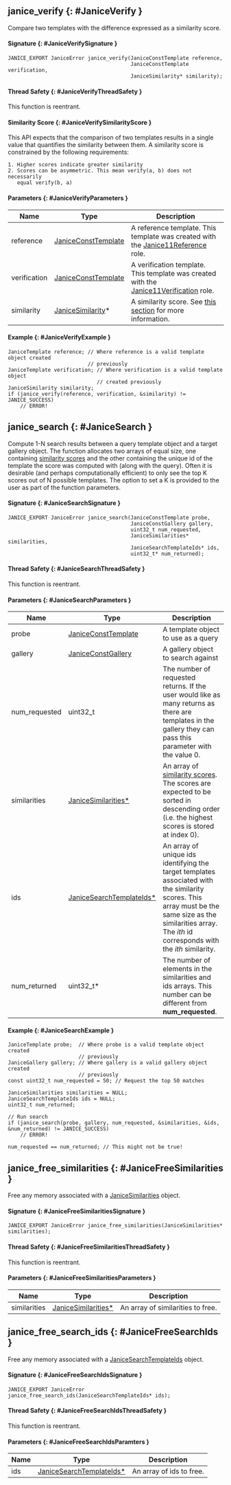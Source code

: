 ## janice_verify {: #JaniceVerify }

Compare two templates with the difference expressed as a similarity score.

#### Signature {: #JaniceVerifySignature }

```
JANICE_EXPORT JaniceError janice_verify(JaniceConstTemplate reference,
                                        JaniceConstTemplate verification,
                                        JaniceSimilarity* similarity);
```

#### Thread Safety {: #JaniceVerifyThreadSafety }

This function is reentrant.

#### Similarity Score {: #JaniceVerifySimilarityScore }

This API expects that the comparison of two templates results in a single value
that quantifies the similarity between them. A similarity score is constrained
by the following requirements:

    1. Higher scores indicate greater similarity
    2. Scores can be asymmetric. This mean verify(a, b) does not necessarily
       equal verify(b, a)

#### Parameters {: #JaniceVerifyParameters }

Name         | Type                                                 | Description
------------ | ---------------------------------------------------- | -----------
reference    | [JaniceConstTemplate](../enrollment/typedefs.md#JaniceConstTemplate) | A reference template. This template was created with the [Janice11Reference](../enrollment/enums.md#JaniceEnrollmentType) role.
verification | [JaniceConstTemplate](../enrollment/typedefs.md#JaniceConstTemplate) | A verification template. This template was created with the [Janice11Verification](../enrollment/enums.md#JaniceEnrollmentType) role.
similarity   | [JaniceSimilarity](typedefs.md#JaniceSimilarity)\*                   | A similarity score. See [this section](#JaniceVerifySimilarityScore) for more information.

#### Example {: #JaniceVerifyExample }

```
JaniceTemplate reference; // Where reference is a valid template object created
                          // previously
JaniceTemplate verification; // Where verification is a valid template object
                             // created previously
JaniceSimilarity similarity;
if (janice_verify(reference, verification, &similarity) != JANICE_SUCCESS)
    // ERROR!
```

## janice_search {: #JaniceSearch }

Compute 1-N search results between a query template object and a target gallery
object. The function allocates two arrays of equal size, one containing
[similarity scores](#JaniceVerifySimilarityScore) and the other containing the
unique id of the template the score was computed with (along with the query).
Often it is desirable (and perhaps computationally efficient) to only see the
top K scores out of N possible templates. The option to set a K is provided to
the user as part of the function parameters.

#### Signature {: #JaniceSearchSignature }

```
JANICE_EXPORT JaniceError janice_search(JaniceConstTemplate probe,
                                        JaniceConstGallery gallery,
                                        uint32_t num_requested,
                                        JaniceSimilarities* similarities,
                                        JaniceSearchTemplateIds* ids,
                                        uint32_t* num_returned);
```

#### Thread Safety {: #JaniceSearchThreadSafety }

This function is reentrant.

#### Parameters {: #JaniceSearchParameters }

Name          | Type                                                                 | Description
------------- | -------------------------------------------------------------------- | -----------
probe         | [JaniceConstTemplate](../enrollment/typedefs.md#JaniceConstTemplate) | A template object to use as a query
gallery       | [JaniceConstGallery](../gallery/typedefs.md#JaniceConstGallery)      | A gallery object to search against
num_requested | uint32_t                                                             | The number of requested returns. If the user would like as many returns as there are templates in the gallery they can pass this parameter with the value 0.
similarities  | [JaniceSimilarities\*](typedefs.md#JaniceSimilarities)               | An array of [similarity scores](#JaniceVerifySimilarityScore). The scores are expected to be sorted in descending order (i.e. the highest scores is stored at index 0).
ids           | [JaniceSearchTemplateIds\*](typedefs.md#JaniceSearchTemplateIds)     | An array of unique ids identifying the target templates associated with the similarity scores. This array must be the same size as the similarities array. The *ith* id corresponds with the *ith* similarity.
num_returned  | uint32_t\*                                                           | The number of elements in the similarities and ids arrays. This number can be different from **num_requested**.

#### Example {: #JaniceSearchExample }

```
JaniceTemplate probe;  // Where probe is a valid template object created
                       // previously
JaniceGallery gallery; // Where gallery is a valid gallery object created
                       // previously
const uint32_t num_requested = 50; // Request the top 50 matches

JaniceSimilarities similarities = NULL;
JaniceSearchTemplateIds ids = NULL;
uint32_t num_returned;

// Run search
if (janice_search(probe, gallery, num_requested, &similarities, &ids, &num_returned) != JANICE_SUCCESS)
    // ERROR!

num_requested == num_returned; // This might not be true!
```

## janice_free_similarities {: #JaniceFreeSimilarities }

Free any memory associated with a [JaniceSimilarities](typedefs.md#JaniceSimilarities) object.

#### Signature {: #JaniceFreeSimilaritiesSignature }

```
JANICE_EXPORT JaniceError janice_free_similarities(JaniceSimilarities* similarities);
```

#### Thread Safety {: #JaniceFreeSimilaritiesThreadSafety }

This function is reentrant.

#### Parameters {: #JaniceFreeSimilaritiesParameters }

Name         | Type                                                   | Description
------------ | ------------------------------------------------------ | -----------
similarities | [JaniceSimilarities\*](typedefs.md#JaniceSimilarities) | An array of similarities to free.

## janice_free_search_ids {: #JaniceFreeSearchIds }

Free any memory associated with a [JaniceSearchTemplateIds](typedefs.md#JaniceSearchTemplateIds) object.

#### Signature {: #JaniceFreeSearchIdsSignature }

```
JANICE_EXPORT JaniceError janice_free_search_ids(JaniceSearchTemplateIds* ids);
```

#### Thread Safety {: #JaniceFreeSearchIdsThreadSafety }

This function is reentrant.

#### Parameters {: #JaniceFreeSearchIdsParamters }

Name | Type                                                             | Description
---- | ---------------------------------------------------------------- | -----------
ids  | [JaniceSearchTemplateIds\*](typedefs.md#JaniceSearchTemplateIds) | An array of ids to free.
